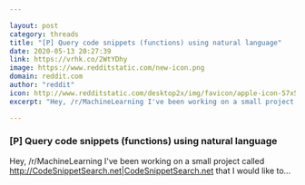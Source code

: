 ```yaml
---

layout: post
category: threads
title: "[P] Query code snippets (functions) using natural language"
date: 2020-05-13 20:27:39
link: https://vrhk.co/2WtYDhy
image: https://www.redditstatic.com/new-icon.png
domain: reddit.com
author: "reddit"
icon: http://www.redditstatic.com/desktop2x/img/favicon/apple-icon-57x57.png
excerpt: "Hey, /r/MachineLearning I've been working on a small project called [<http://CodeSnippetSearch.net|CodeSnippetSearch.net>](<https://codesnippetsearch.net>) that I would like to..."

---
```


### [P] Query code snippets (functions) using natural language

Hey, /r/MachineLearning I've been working on a small project called [<http://CodeSnippetSearch.net|CodeSnippetSearch.net>](<https://codesnippetsearch.net>) that I would like to...